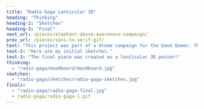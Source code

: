 ```yaml
---
title: "Radio Gaga Lenticular 3D"
heading: "Thinking"
heading-2: "Sketches"
heading-3: "Final"
next_url: /pieces/elephant-abuse-awareness-campaign/
prev_url: /pieces/sans-to-serif-gif/
text: "This project was part of a dream campaign for the band Queen. The goal of this project was to capture the electric feel that Freddie Mercury invoked when he performed one of his many famous hits “Radio Gaga” at Live Aid in 1985."
text-2: "Here are my initial sketches."
text-3: "The final piece was created as a lenticular 3D poster!"
thinking:
  - "radio-gaga/moodboard/moodboard.jpg"
sketches:
  - "radio-gaga/sketches/radio-gaga-sketches.jpg"
finals:
  - "radio-gaga/radio-gaga-final.jpg"
  - radio-gaga/radio-gaga-1.gif
---
```

